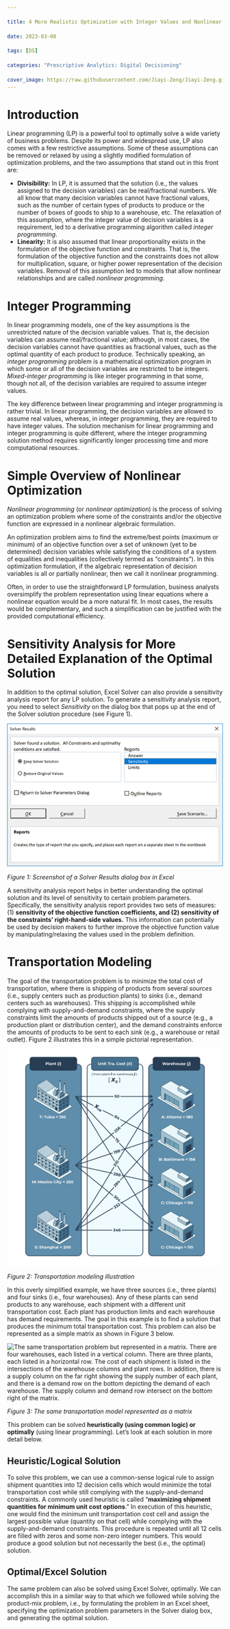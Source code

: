 ```yaml
---

title: 4 More Realistic Optimization with Integer Values and Nonlinear Representation 

date: 2023-03-08

tags: [DS]

categories: "Prescriptive Analytics: Digital Decisioning"

cover_image: https://raw.githubusercontent.com/Jiayi-Zeng/Jiayi-Zeng.github.io/pic/img/202303081012.png
---
```


# **Introduction**

Linear programming (LP) is a powerful tool to optimally solve a wide variety of business problems. Despite its power and widespread use, LP also comes with a few restrictive assumptions. Some of these assumptions can be removed or relaxed by using a slightly modified formulation of optimization problems, and the two assumptions that stand out in this front are:

- **Divisibility:** In LP, it is assumed that the solution (i.e., the values assigned to the decision variables) can be real/fractional numbers. We all know that many decision variables cannot have fractional values, such as the number of certain types of products to produce or the number of boxes of goods to ship to a warehouse, etc. The relaxation of this assumption, where the integer value of decision variables is a requirement, led to a derivative programming algorithm called *integer programming*. 
- **Linearity:** It is also assumed that linear proportionality exists in the formulation of the objective function and constraints. That is, the formulation of the objective function and the constraints does not allow for multiplication, square, or higher power representation of the decision variables. Removal of this assumption led to models that allow nonlinear relationships and are called *nonlinear programming*.

# **Integer Programming**

In linear programming models, one of the key assumptions is the unrestricted nature of the decision variable values. That is, the decision variables can assume real/fractional value; although, in most cases, the decision variables cannot have quantities as fractional values, such as the optimal quantity of each product to produce. Technically speaking, an *integer programming* problem is a mathematical optimization program in which some or all of the decision variables are restricted to be integers. *Mixed-integer programming* is like integer programming in that some, though not all, of the decision variables are required to assume integer values. 

The key difference between linear programming and integer programming is rather trivial. In linear programming, the decision variables are allowed to assume real values, whereas, in integer programming, they are required to have integer values. The solution mechanism for linear programming and integer programming is quite different, where the integer programming solution method requires significantly longer processing time and more computational resources. 

# **Simple Overview of Nonlinear Optimization**

*Nonlinear programming* (or *nonlinear optimization*) is the process of solving an optimization problem where some of the constraints and/or the objective function are expressed in a nonlinear algebraic formulation. 

An optimization problem aims to find the extreme/best points (maximum or minimum) of an objective function over a set of unknown (yet to be determined) decision variables while satisfying the conditions of a system of equalities and inequalities (collectively termed as “constraints”). In this optimization formulation, if the algebraic representation of decision variables is all or partially nonlinear, then we call it nonlinear programming. 

Often, in order to use the straightforward LP formulation, business analysts oversimplify the problem representation using linear equations where a nonlinear equation would be a more natural fit. In most cases, the results would be complementary, and such a simplification can be justified with the provided computational efficiency.

# **Sensitivity Analysis for More Detailed Explanation of the Optimal Solution** 

In addition to the optimal solution, Excel Solver can also provide a sensitivity analysis report for any LP solution. To generate a sensitivity analysis report, you need to select *Sensitivity* on the dialog box that pops up at the end of the Solver solution procedure (see Figure 1). 

**![A screenshot of the Solver Results dialog box in Excel. The dialog box shows that you need to select the Sensitivity box within the Reports section to generate a sensitivity analysis report.](https://raw.githubusercontent.com/Jiayi-Zeng/Jiayi-Zeng.github.io/pic/img/j884-qR17OM7_ZbeAmacC5nOelxSND1JsPIk5kWw3a0i2TX_pPOUiTIVq5YSTpqgNgONA2xwmvsFdfYwOCisjdT-Ix2qqH8cJT4V8tO0ugFiqbZlZG7mCmeow0g1B4qIaBl-xTKkPppWAA_lDCKaWA)**

*Figure 1: Screenshot of a Solver Results dialog box in Excel*

A sensitivity analysis report helps in better understanding the optimal solution and its level of sensitivity to certain problem parameters. Specifically, the sensitivity analysis report provides two sets of measures: (1) **sensitivity of the objective function coefficients, and (2) sensitivity of the constraints’ right-hand-side values.** This information can potentially be used by decision makers to further improve the objective function value by manipulating/relaxing the values used in the problem definition.

# **Transportation Modeling**

The goal of the transportation problem is to minimize the total cost of transportation, where there is shipping of products from several *sources* (i.e., supply centers such as production plants) to *sinks* (i.e., demand centers such as warehouses). This shipping is accomplished while complying with supply-and-demand constraints, where the supply constraints limit the amounts of products shipped out of a source (e.g., a production plant or distribution center), and the demand constraints enforce the amounts of products to be sent to each sink (e.g., a warehouse or retail outlet). Figure 2 illustrates this in a simple pictorial representation. 

![An illustration of transportation modeling showing the three columns - the production plants on the left column links to warehouses in the right column and the middle column shows the supply and demand constraints. ](https://raw.githubusercontent.com/Jiayi-Zeng/Jiayi-Zeng.github.io/pic/img/2v6eCTjkEMalRD_ZYK3GBMw87qut1AO1al_JA34axqRP8o8ZZSbbvmQHqcOzXEA1ZuUsW5Fu-dms6hJS4cKcynG8g4kZh4CIiQhvc1gjpdobnMOVUipwi5ayJNfeOsmBpqVEk1QZY8MATyN8PlJbYA)

*Figure 2: Transportation modeling illustration*

In this overly simplified example, we have three sources (i.e., three plants) and four sinks (i.e., four warehouses). Any of these plants can send products to any warehouse, each shipment with a different unit transportation cost. Each plant has production limits and each warehouse has demand requirements. The goal in this example is to find a solution that produces the minimum total transportation cost. This problem can also be represented as a simple matrix as shown in Figure 3 below. 

![The same transportation problem but represented in a matrix. There are four warehouses, each listed in a vertical column. There are three plants, each listed in a horizontal row. The cost of each shipment is listed in the intersections of the warehouse columns and plant rows. In addition, there is a supply column on the far right showing the supply number of each plant, and there is a demand row on the bottom depicting the demand of each warehouse. The supply column and demand row intersect on the bottom right of the matrix.](https://raw.githubusercontent.com/Jiayi-Zeng/Jiayi-Zeng.github.io/pic/img/zBV156XraoShpMlgpQJSFPRuaBK53u6kwwcvB4XCKqxmNg7R2xhuGfDMOwqn2VdIw0gNyDeBBr-y8UAUoQK7Q_nt7kPffdmNwcDRcAP_Bk-CunEWRm5wCwf32N-GytDabzeBQiPv6Dfx268K8sS7Ww)

*Figure 3: The same transportation model represented as a matrix*

This problem can be solved **heuristically (using common logic) or optimally** (using linear programming). Let’s look at each solution in more detail below.

## Heuristic/Logical Solution 

To solve this problem, we can use a common-sense logical rule to assign shipment quantities into 12 decision cells which would minimize the total transportation cost while still complying with the supply-and-demand constraints. A commonly used heuristic is called “**maximizing shipment quantities for minimum unit cost options**.” In execution of this heuristic, one would find the minimum unit transportation cost cell and assign the largest possible value (quantity on that cell) while complying with the supply-and-demand constraints. This procedure is repeated until all 12 cells are filled with zeros and some non-zero integer numbers. This would produce a good solution but not necessarily the best (i.e., the optimal) solution. 

## Optimal/Excel Solution

The same problem can also be solved using Excel Solver, optimally. We can accomplish this in a similar way to that which we followed while solving the product-mix problem, i.e., by formulating the problem in an Excel sheet, specifying the optimization problem parameters in the Solver dialog box, and generating the optimal solution.